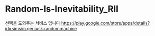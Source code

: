 # Random-Is-Inevitability_RII
선택을 도와주는 서비스 입니다
https://play.google.com/store/apps/details?id=simsim.geniusk.randommachine
